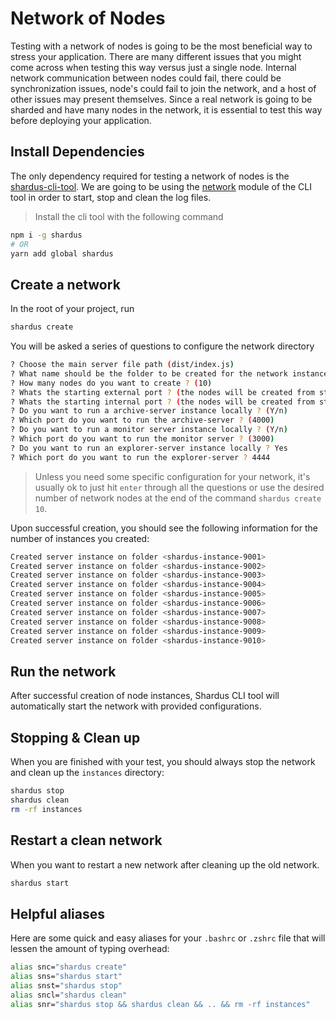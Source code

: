 # Network of Nodes

Testing with a network of nodes is going to be the most beneficial way to stress your application. There are many different issues that you might come across when testing this way versus just a single node. Internal network communication between nodes could fail, there could be synchronization issues, node's could fail to join the network, and a host of other issues may present themselves. Since a real network is going to be sharded and have many nodes in the network, it is essential to test this way before deploying your application.

## Install Dependencies

The only dependency required for testing a network of nodes is the [shardus-cli-tool](../../tools/shardus-cli-tool). We are going to be using the [network](../../tools/shardus-cli-tool/network) module of the CLI tool in order to start, stop and clean the log files.

> Install the cli tool with the following command

```bash
npm i -g shardus
# OR
yarn add global shardus
```

## Create a network

In the root of your project, run

```bash
shardus create
```

You will be asked a series of questions to configure the network directory

```bash
? Choose the main server file path (dist/index.js)
? What name should be the folder to be created for the network instances ? (instances)
? How many nodes do you want to create ? (10)
? Whats the starting external port ? (the nodes will be created from starting external port to starting external port + number of nodes (9001)
? Whats the starting internal port ? (the nodes will be created from starting internal port to starting internal port + number of nodes (10001)
? Do you want to run a archive-server instance locally ? (Y/n)
? Which port do you want to run the archive-server ? (4000)
? Do you want to run a monitor server instance locally ? (Y/n)
? Which port do you want to run the monitor server ? (3000)
? Do you want to run an explorer-server instance locally ? Yes
? Which port do you want to run the explorer-server ? 4444
```

> Unless you need some specific configuration for your network, it's usually ok to just hit `enter` through all the questions or use the desired number of network nodes at the end of the command `shardus create 10`.

Upon successful creation, you should see the following information for the number of instances you created:

```bash
Created server instance on folder <shardus-instance-9001>
Created server instance on folder <shardus-instance-9002>
Created server instance on folder <shardus-instance-9003>
Created server instance on folder <shardus-instance-9004>
Created server instance on folder <shardus-instance-9005>
Created server instance on folder <shardus-instance-9006>
Created server instance on folder <shardus-instance-9007>
Created server instance on folder <shardus-instance-9008>
Created server instance on folder <shardus-instance-9009>
Created server instance on folder <shardus-instance-9010>
```

## Run the network

After successful creation of node instances, Shardus CLI tool will automatically start the network with provided configurations.

## Stopping & Clean up

When you are finished with your test, you should always stop the network and clean up the `instances` directory:

```bash
shardus stop
shardus clean
rm -rf instances
```

## Restart a clean network

When you want to restart a new network after cleaning up the old network.

```bash
shardus start
```

## Helpful aliases

Here are some quick and easy aliases for your `.bashrc` or `.zshrc` file that will lessen the amount of typing overhead:

```bash
alias snc="shardus create"
alias sns="shardus start"
alias snst="shardus stop"
alias sncl="shardus clean"
alias snr="shardus stop && shardus clean && .. && rm -rf instances"
```
